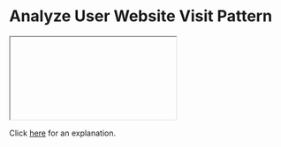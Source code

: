 # Analyze User Website Visit Pattern 

<iframe></iframe>

Click [here](Explanation.md) for an explanation.

